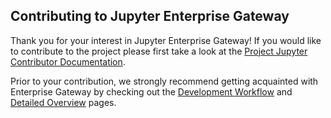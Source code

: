 ## Contributing to Jupyter Enterprise Gateway

Thank you for your interest in Jupyter Enterprise Gateway!  If you would like to contribute to the 
project please first take a look at the 
[Project Jupyter Contributor Documentation](https://jupyter.readthedocs.io/en/latest/contributor/content-contributor.html). 
 
 Prior to your contribution, we strongly recommend getting acquainted with Enterprise Gateway by checking 
 out the [Development Workflow](devinstall.html) and [Detailed Overview](detailed-overview.html) pages.

